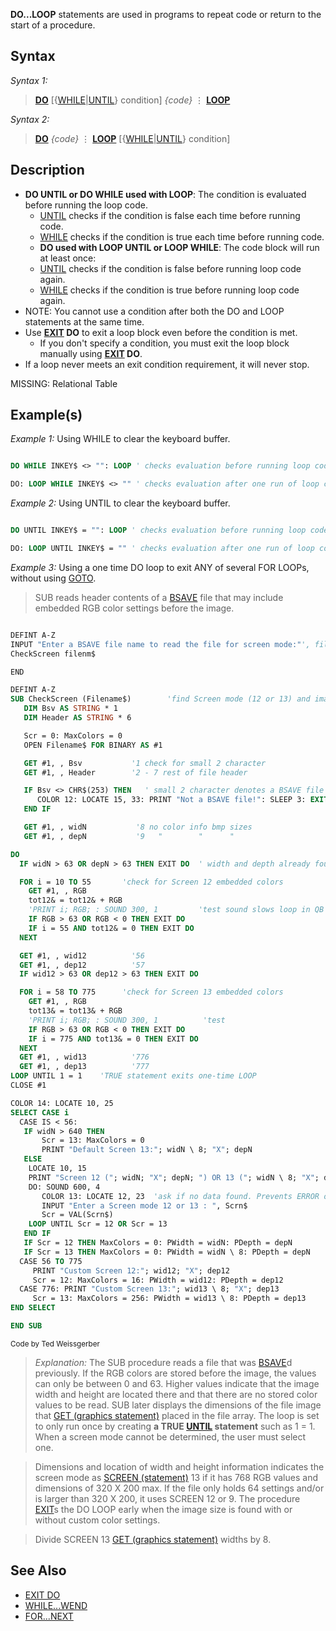 **DO...LOOP** statements are used in programs to repeat code or return to the start of a procedure.

## Syntax

*Syntax 1:*

> **[DO](DO)** [{[WHILE](WHILE)|[UNTIL](UNTIL)} condition]
>   *{code}*
>   ⋮
> **[LOOP](LOOP)** 

*Syntax 2:*

> **[DO](DO)**
>   *{code}*
>   ⋮
> **[LOOP](LOOP)** [{[WHILE](WHILE)|[UNTIL](UNTIL)} condition]

## Description

* **DO UNTIL or DO WHILE used with LOOP**: The condition is evaluated before running the loop code.
   - [UNTIL](UNTIL) checks if the condition is false each time before running code.
   - [WHILE](WHILE) checks if the condition is true each time before running code.
   * **DO used with LOOP UNTIL or LOOP WHILE**: The code block will run at least once:
   - [UNTIL](UNTIL) checks if the condition is false before running loop code again.
   - [WHILE](WHILE) checks if the condition is true before running loop code again.
* NOTE: You cannot use a condition after both the DO and LOOP statements at the same time. 
* Use **[EXIT](EXIT) DO** to exit a loop block even before the condition is met.
   - If you don't specify a condition, you must exit the loop block manually using **[EXIT](EXIT) DO**.
* If a loop never meets an exit condition requirement, it will never stop.

MISSING: Relational Table

## Example(s)

*Example 1:* Using WHILE to clear the keyboard buffer.

```vb

DO WHILE INKEY$ <> "": LOOP ' checks evaluation before running loop code

DO: LOOP WHILE INKEY$ <> "" ' checks evaluation after one run of loop code


```

*Example 2:* Using UNTIL to clear the keyboard buffer.

```vb

DO UNTIL INKEY$ = "": LOOP ' checks evaluation before running loop code

DO: LOOP UNTIL INKEY$ = "" ' checks evaluation after one run of loop code

```

*Example 3:* Using a one time DO loop to exit ANY of several FOR LOOPs, without using [GOTO](GOTO). 

> SUB reads header contents of a [BSAVE](BSAVE) file that may include embedded RGB color settings before the image.

```vb

DEFINT A-Z
INPUT "Enter a BSAVE file name to read the file for screen mode:"', filenm$
CheckScreen filenm$

END

DEFINT A-Z
SUB CheckScreen (Filename$)        'find Screen mode (12 or 13) and image dimensions
   DIM Bsv AS STRING * 1
   DIM Header AS STRING * 6

   Scr = 0: MaxColors = 0
   OPEN Filename$ FOR BINARY AS #1

   GET #1, , Bsv           '1 check for small 2 character
   GET #1, , Header        '2 - 7 rest of file header

   IF Bsv <> CHR$(253) THEN   ' small 2 character denotes a BSAVE file
      COLOR 12: LOCATE 15, 33: PRINT "Not a BSAVE file!": SLEEP 3: EXIT SUB
   END IF

   GET #1, , widN           '8 no color info bmp sizes
   GET #1, , depN           '9   "        "      "

DO
  IF widN > 63 OR depN > 63 THEN EXIT DO  ' width and depth already found

  FOR i = 10 TO 55       'check for Screen 12 embedded colors
    GET #1, , RGB
    tot12& = tot12& + RGB
    'PRINT i; RGB; : SOUND 300, 1         'test sound slows loop in QB
    IF RGB > 63 OR RGB < 0 THEN EXIT DO
    IF i = 55 AND tot12& = 0 THEN EXIT DO
  NEXT

  GET #1, , wid12          '56
  GET #1, , dep12          '57
  IF wid12 > 63 OR dep12 > 63 THEN EXIT DO

  FOR i = 58 TO 775      'check for Screen 13 embedded colors
    GET #1, , RGB
    tot13& = tot13& + RGB
    'PRINT i; RGB; : SOUND 300, 1          'test
    IF RGB > 63 OR RGB < 0 THEN EXIT DO
    IF i = 775 AND tot13& = 0 THEN EXIT DO
  NEXT
  GET #1, , wid13          '776
  GET #1, , dep13          '777
LOOP UNTIL 1 = 1    'TRUE statement exits one-time LOOP
CLOSE #1

COLOR 14: LOCATE 10, 25
SELECT CASE i
  CASE IS < 56:
   IF widN > 640 THEN
       Scr = 13: MaxColors = 0
       PRINT "Default Screen 13:"; widN \ 8; "X"; depN
   ELSE
    LOCATE 10, 15
    PRINT "Screen 12 ("; widN; "X"; depN; ") OR 13 ("; widN \ 8; "X"; depN; ")" 
    DO: SOUND 600, 4
       COLOR 13: LOCATE 12, 23  'ask if no data found. Prevents ERROR opening in wrong mode
       INPUT "Enter a Screen mode 12 or 13 : ", Scrn$  
       Scr = VAL(Scrn$)
    LOOP UNTIL Scr = 12 OR Scr = 13
   END IF
   IF Scr = 12 THEN MaxColors = 0: PWidth = widN: PDepth = depN
   IF Scr = 13 THEN MaxColors = 0: PWidth = widN \ 8: PDepth = depN
  CASE 56 TO 775
     PRINT "Custom Screen 12:"; wid12; "X"; dep12
     Scr = 12: MaxColors = 16: PWidth = wid12: PDepth = dep12
  CASE 776: PRINT "Custom Screen 13:"; wid13 \ 8; "X"; dep13
     Scr = 13: MaxColors = 256: PWidth = wid13 \ 8: PDepth = dep13
END SELECT

END SUB 

```
<sub>Code by Ted Weissgerber</sub>

> *Explanation:* The SUB procedure reads a file that was [BSAVE](BSAVE)d previously. If the RGB colors are stored before the image, the values can only be between 0 and 63. Higher values indicate that the image width and height are located there and that there are no stored color values to be read. SUB later displays the dimensions of the file image that [GET (graphics statement)](GET (graphics statement)) placed in the file array. The loop is set to only run once by creating **a TRUE [UNTIL](UNTIL) statement** such as 1 = 1. When a screen mode cannot be determined, the user must select one.

> Dimensions and location of width and height information indicates the screen mode as [SCREEN (statement)](SCREEN (statement)) 13 if it has 768 RGB values and dimensions of 320 X 200 max. If the file only holds 64 settings and/or is larger than 320 X 200, it uses SCREEN 12 or 9. The procedure [EXIT](EXIT)s the DO LOOP early when the image size is found with or without custom color settings. 

>  Divide SCREEN 13 [GET (graphics statement)](GET (graphics statement)) widths by 8.

## See Also

* [EXIT DO](EXIT-DO)
* [WHILE...WEND](WHILE...WEND)
* [FOR...NEXT](FOR...NEXT)
